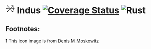 # <img src="indus.png" width="30" height="30" /> Indus [![Coverage Status](https://coveralls.io/repos/github/parazodiac/Indus/badge.svg?branch=main)](https://coveralls.io/github/parazodiac/Indus?branch=main) ![Rust](https://github.com/parazodiac/Indus/workflows/Rust/badge.svg)

Footnotes:
----------
<b id="f1">1</b> This icon image is from [Denis M Moskowitz](https://www.suberic.net/~dmm/astro/constellations.html)
